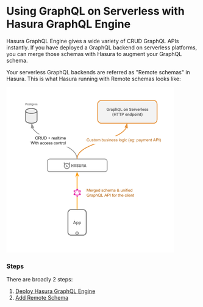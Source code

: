 # Using GraphQL on Serverless with Hasura GraphQL Engine

Hasura GraphQL Engine gives a wide variety of CRUD GraphQL APIs instantly. If you have deployed a GraphQL backend on serverless platforms, you can merge those schemas with Hasura to augment your GraphQL schema.

Your serverless GraphQL backends are referred as "Remote schemas" in Hasura. This is what Hasura running with Remote schemas looks like:

![remote-schemas](_assets/remote-schemas-arch.png)

### Steps

There are broadly 2 steps:

1) [Deploy Hasura GraphQL Engine](https://docs.hasura.io/1.0/graphql/manual/deployment/index.html)
2) [Add Remote Schema](https://docs.hasura.io/1.0/graphql/manual/remote-schemas/index.html)
